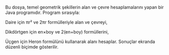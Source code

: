 Bu dosya, temel geometrik şekillerin alan ve çevre hesaplamalarını yapan bir Java programıdır.
Program sırasıyla:

Daire için πr² ve 2πr formülleriyle alan ve çevreyi,

Dikdörtgen için en×boy ve 2(en+boy) formüllerini,

Üçgen için Heron formülünü kullanarak alanı hesaplar.
Sonuçlar ekranda düzenli biçimde gösterilir.
